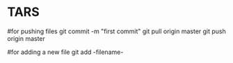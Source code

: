 # TARS
#for pushing files
git commit -m "first commit"
git pull origin master
git push origin master

#for adding a new file
git add -filename-
